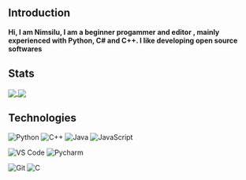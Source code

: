 ## Introduction
**Hi, I am Nimsilu, I am a beginner progammer and editor , mainly experienced with Python, C# and C++. I like developing open source softwares**

## Stats

<a href="https://github.com/codingforhelp/CODER">
  <img align="center" src="https://github-readme-stats.vercel.app/api?username=codingforhelp&show_icons=true&include_all_commits=false&line_height=33&theme=algolia" />
</a>
<a href="https://coderstats.net/github/#codingforhelp">
  <img align="center" src="https://github-readme-stats.vercel.app/api/top-langs/?username=codingforhelp&hide=ruby&theme=algolia" />
</a>

## Technologies

![Python](https://img.shields.io/badge/-Python-3776AB?logo=python&logoColor=ffffff)
![C++](https://img.shields.io/badge/-C++-00599C?logo=c%2b%2b&logoColor=ffffff)
![Java](https://img.shields.io/badge/-Java-007396?logo=Java&logoColor=000000)
![JavaScript](https://img.shields.io/badge/-JavaScript-F7DF1E?&logo=javascript&logoColor=000000)

![VS Code](https://img.shields.io/badge/VSCode-%23107ACC?logo=Visual-studio-code)
![Pycharm](https://img.shields.io/badge/PyCharm-yellow?logo=PyCharm)

![Git](https://img.shields.io/badge/-Git-%23F05032?logo=git&logoColor=%23ffffff)
![C](https://img.shields.io/badge/-C-%23F05032?logo=C&logoColor=%23FFE633)

